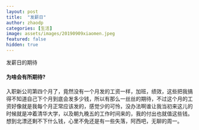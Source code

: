 ```yaml
---
layout: post
title:  "发薪日"
author: zhaodp
categories: [生活]
image: assets/images/20190909xiaomen.jpeg
featured: false
hidden: true
---
```


发薪日的期待

#### 为啥会有所期待?

入职新公司第四个月了，竟然没有一个月发的工资一样，加班，绩效，这些把我搞得不知道自己下个月到底会发多少钱，所以有那么一丝丝的期待，不过这个月的工资好像就是我每个月正常应该发的，感觉少的可怜，没办法啊谁让我当初来这儿的时候就是冲着清华大学，以及朝九晚五的工作时间来的，我的付出也就值这些钱。想到北漂还剩不下什么钱，心里不免还是有一些失落，阿西吧，无聊的周一。
